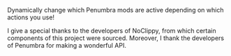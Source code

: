 Dynamically change which Penumbra mods are active depending on which actions you use!

I give a special thanks to the developers of NoClippy, from which certain components of this project were sourced. Moreover, I thank the developers of Penumbra for making a wonderful API.
